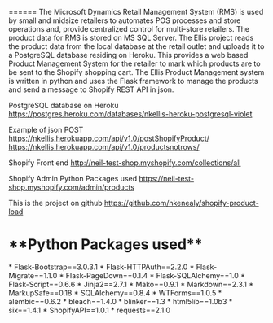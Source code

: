 
======
The Microsoft Dynamics Retail Management System (RMS) is used by  small and midsize retailers to automates POS processes and store operations and, provide centralized control
for multi-store retailers. The product data for RMS is stored on MS SQL Server. The Ellis project reads the product data from the local database at the retail outlet and uploads
it to a PostgreSQL database residing on Heroku. This provides a web based Product Management System for the retailer to mark which products are to be sent to the Shopify shopping cart.
The Ellis Product Management system is written in python and uses the Flask framework to manage the products and send a message to Shopify REST API in json.

PostgreSQL database on Heroku
https://postgres.heroku.com/databases/nkellis-heroku-postgresql-violet

Example of json POST
https://nkellis.herokuapp.com/api/v1.0/postShopifyProduct/
https://nkellis.herokuapp.com/api/v1.0/productsnotrows/

Shopify Front end
http://neil-test-shop.myshopify.com/collections/all

Shopify Admin Python Packages used
https://neil-test-shop.myshopify.com/admin/products

This is the project on github
https://github.com/nkenealy/shopify-product-load

<h1>**Python Packages used**</h1>
* Flask-Bootstrap==3.0.3.1
* Flask-HTTPAuth==2.2.0
* Flask-Migrate==1.1.0 
* Flask-PageDown==0.1.4
* Flask-SQLAlchemy==1.0
* Flask-Script==0.6.6
* Jinja2==2.7.1
* Mako==0.9.1
* Markdown==2.3.1
* MarkupSafe==0.18
* SQLAlchemy==0.8.4
* WTForms==1.0.5
* alembic==0.6.2
* bleach==1.4.0
* blinker==1.3
* html5lib==1.0b3
* six==1.4.1
* ShopifyAPI==1.0.1
* requests==2.1.0



